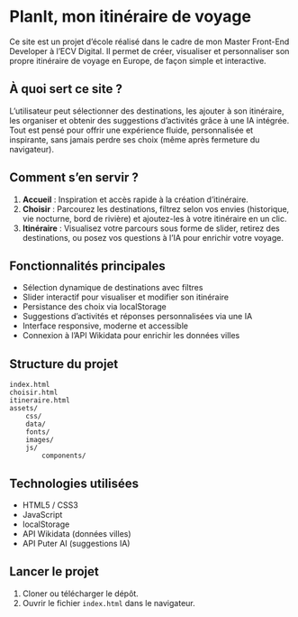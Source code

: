 # PlanIt, mon itinéraire de voyage

Ce site est un projet d’école réalisé dans le cadre de mon Master Front-End Developer à l’ECV Digital. Il permet de créer, visualiser et personnaliser son propre itinéraire de voyage en Europe, de façon simple et interactive.

## À quoi sert ce site ?

L’utilisateur peut sélectionner des destinations, les ajouter à son itinéraire, les organiser et obtenir des suggestions d’activités grâce à une IA intégrée. Tout est pensé pour offrir une expérience fluide, personnalisée et inspirante, sans jamais perdre ses choix (même après fermeture du navigateur).

## Comment s’en servir ?

1. **Accueil** : Inspiration et accès rapide à la création d’itinéraire.
2. **Choisir** : Parcourez les destinations, filtrez selon vos envies (historique, vie nocturne, bord de rivière) et ajoutez-les à votre itinéraire en un clic.
3. **Itinéraire** : Visualisez votre parcours sous forme de slider, retirez des destinations, ou posez vos questions à l’IA pour enrichir votre voyage.

## Fonctionnalités principales

-   Sélection dynamique de destinations avec filtres
-   Slider interactif pour visualiser et modifier son itinéraire
-   Persistance des choix via localStorage
-   Suggestions d’activités et réponses personnalisées via une IA
-   Interface responsive, moderne et accessible
-   Connexion à l’API Wikidata pour enrichir les données villes

## Structure du projet

```
index.html
choisir.html
itineraire.html
assets/
    css/
    data/
    fonts/
    images/
    js/
        components/
```

## Technologies utilisées

-   HTML5 / CSS3
-   JavaScript
-   localStorage
-   API Wikidata (données villes)
-   API Puter AI (suggestions IA)

## Lancer le projet

1. Cloner ou télécharger le dépôt.
2. Ouvrir le fichier `index.html` dans le navigateur.
